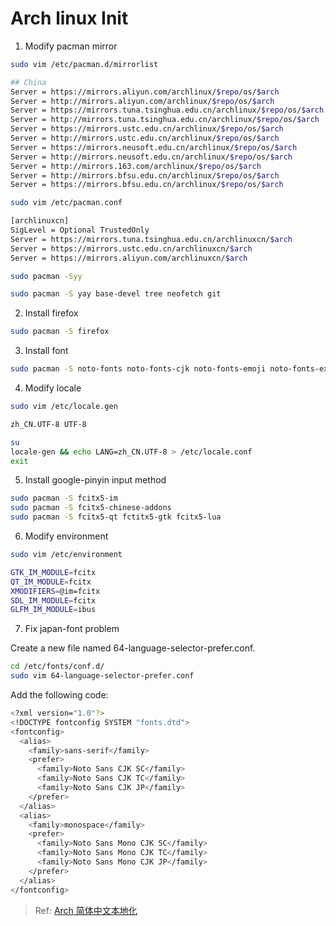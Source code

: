 # Arch linux Init

1. Modify pacman mirror

```bash
sudo vim /etc/pacman.d/mirrorlist
```

```bash
## China
Server = https://mirrors.aliyun.com/archlinux/$repo/os/$arch
Server = http://mirrors.aliyun.com/archlinux/$repo/os/$arch
Server = https://mirrors.tuna.tsinghua.edu.cn/archlinux/$repo/os/$arch
Server = http://mirrors.tuna.tsinghua.edu.cn/archlinux/$repo/os/$arch
Server = https://mirrors.ustc.edu.cn/archlinux/$repo/os/$arch
Server = http://mirrors.ustc.edu.cn/archlinux/$repo/os/$arch
Server = https://mirrors.neusoft.edu.cn/archlinux/$repo/os/$arch
Server = http://mirrors.neusoft.edu.cn/archlinux/$repo/os/$arch
Server = http://mirrors.163.com/archlinux/$repo/os/$arch
Server = http://mirrors.bfsu.edu.cn/archlinux/$repo/os/$arch
Server = https://mirrors.bfsu.edu.cn/archlinux/$repo/os/$arch
```

```bash
sudo vim /etc/pacman.conf
```

```bash
[archlinuxcn]
SigLevel = Optional TrustedOnly
Server = https://mirrors.tuna.tsinghua.edu.cn/archlinuxcn/$arch
Server = https://mirrors.ustc.edu.cn/archlinuxcn/$arch
Server = https://mirrors.aliyun.com/archlinuxcn/$arch
```

```bash
sudo pacman -Syy
```

```bash
sudo pacman -S yay base-devel tree neofetch git
```

2. Install firefox

```bash
sudo pacman -S firefox
```

3. Install font

```bash
sudo pacman -S noto-fonts noto-fonts-cjk noto-fonts-emoji noto-fonts-extra ttf-dejavu ttf-liberation
```

4. Modify locale

```bash
sudo vim /etc/locale.gen
```

```bash
zh_CN.UTF-8 UTF-8
```

```bash
su
locale-gen && echo LANG=zh_CN.UTF-8 > /etc/locale.conf
exit
```

5. Install google-pinyin input method 

```bash
sudo pacman -S fcitx5-im 
sudo pacman -S fcitx5-chinese-addons
sudo pacman -S fcitx5-qt fctitx5-gtk fcitx5-lua
```

6. Modify environment

```bash
sudo vim /etc/environment
```

```bash
GTK_IM_MODULE=fcitx
QT_IM_MODULE=fcitx
XMODIFIERS=@im=fcitx
SDL_IM_MODULE=fcitx
GLFM_IM_MODULE=ibus
```

7. Fix japan-font problem

Create a new file named 64-language-selector-prefer.conf.

```bash
cd /etc/fonts/conf.d/
sudo vim 64-language-selector-prefer.conf
```

Add the following code:

```bash
<?xml version="1.0"?>
<!DOCTYPE fontconfig SYSTEM "fonts.dtd">
<fontconfig>
  <alias>
    <family>sans-serif</family>
    <prefer>
      <family>Noto Sans CJK SC</family>
      <family>Noto Sans CJK TC</family>
      <family>Noto Sans CJK JP</family>
    </prefer>
  </alias>
  <alias>
    <family>monospace</family>
    <prefer>
      <family>Noto Sans Mono CJK SC</family>
      <family>Noto Sans Mono CJK TC</family>
      <family>Noto Sans Mono CJK JP</family>
    </prefer>
  </alias>
</fontconfig>
```

> Ref: [Arch 简体中文本地化](https://wiki.archlinuxcn.org/wiki/%E7%AE%80%E4%BD%93%E4%B8%AD%E6%96%87%E6%9C%AC%E5%9C%B0%E5%8C%96)